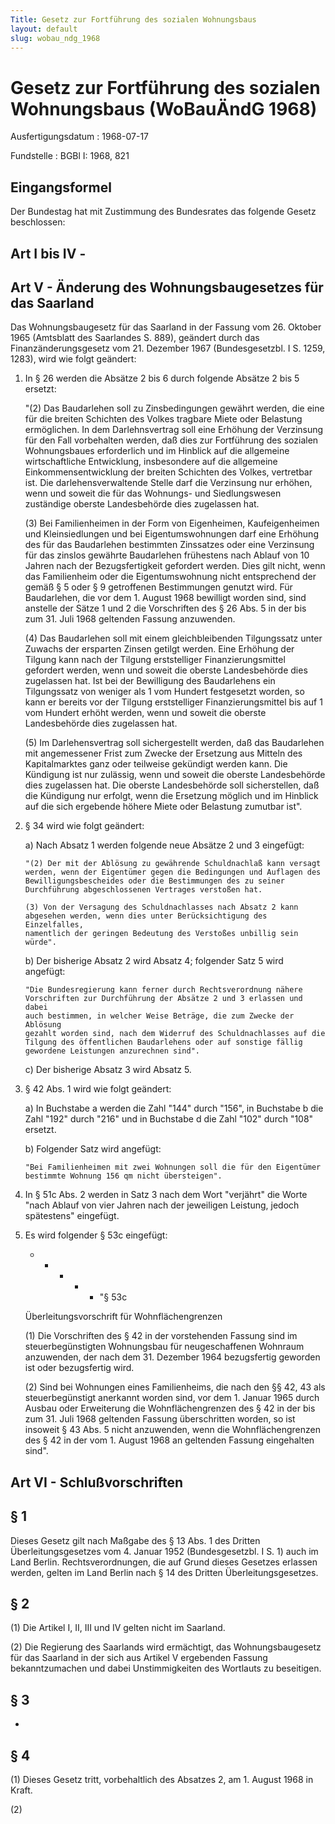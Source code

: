 ```yaml
---
Title: Gesetz zur Fortführung des sozialen Wohnungsbaus
layout: default
slug: wobau_ndg_1968
---
```


# Gesetz zur Fortführung des sozialen Wohnungsbaus (WoBauÄndG 1968)

Ausfertigungsdatum
:   1968-07-17

Fundstelle
:   BGBl I: 1968, 821



## Eingangsformel

Der Bundestag hat mit Zustimmung des Bundesrates das folgende Gesetz
beschlossen:


## Art I bis IV - 



## Art V - Änderung des Wohnungsbaugesetzes für das Saarland

Das Wohnungsbaugesetz für das Saarland in der Fassung vom 26. Oktober
1965 (Amtsblatt des Saarlandes S. 889), geändert durch das
Finanzänderungsgesetz vom 21. Dezember 1967 (Bundesgesetzbl. I S.
1259, 1283), wird wie folgt geändert:

1.  In § 26 werden die Absätze 2 bis 6 durch folgende Absätze 2 bis 5
    ersetzt:

    "(2) Das Baudarlehen soll zu Zinsbedingungen gewährt werden, die eine
    für die breiten Schichten des Volkes tragbare Miete oder Belastung
    ermöglichen. In dem Darlehnsvertrag soll eine Erhöhung der Verzinsung
    für den Fall vorbehalten werden, daß dies zur Fortführung des sozialen
    Wohnungsbaues erforderlich und im Hinblick auf die allgemeine
    wirtschaftliche Entwicklung, insbesondere auf die allgemeine
    Einkommensentwicklung der breiten Schichten des Volkes, vertretbar
    ist. Die darlehensverwaltende Stelle darf die Verzinsung nur erhöhen,
    wenn und soweit die für das Wohnungs- und Siedlungswesen zuständige
    oberste Landesbehörde dies zugelassen hat.

    (3) Bei Familienheimen in der Form von Eigenheimen, Kaufeigenheimen
    und Kleinsiedlungen und bei Eigentumswohnungen darf eine Erhöhung des
    für das Baudarlehen bestimmten Zinssatzes oder eine Verzinsung für das
    zinslos gewährte Baudarlehen frühestens nach Ablauf  von 10 Jahren
    nach der Bezugsfertigkeit gefordert werden. Dies gilt nicht, wenn das
    Familienheim oder die Eigentumswohnung nicht entsprechend der gemäß §
    5 oder § 9 getroffenen Bestimmungen genutzt wird. Für Baudarlehen, die
    vor dem 1. August 1968 bewilligt worden sind, sind anstelle der Sätze
    1 und 2 die Vorschriften des § 26 Abs. 5 in der bis zum 31. Juli 1968
    geltenden Fassung anzuwenden.

    (4) Das Baudarlehen soll mit einem gleichbleibenden Tilgungssatz unter
    Zuwachs der ersparten Zinsen getilgt werden. Eine Erhöhung der Tilgung
    kann nach der Tilgung erststelliger Finanzierungsmittel gefordert
    werden, wenn und soweit die oberste Landesbehörde dies zugelassen hat.
    Ist bei der Bewilligung des Baudarlehens ein Tilgungssatz von weniger
    als 1 vom Hundert festgesetzt worden, so kann er bereits vor der
    Tilgung erststelliger Finanzierungsmittel bis auf 1 vom Hundert erhöht
    werden, wenn und soweit die oberste Landesbehörde dies zugelassen hat.

    (5) Im Darlehensvertrag soll sichergestellt werden, daß das
    Baudarlehen mit angemessener Frist zum Zwecke der Ersetzung aus
    Mitteln des Kapitalmarktes ganz oder teilweise gekündigt werden kann.
    Die Kündigung ist nur zulässig, wenn und soweit die oberste
    Landesbehörde dies zugelassen hat. Die oberste Landesbehörde soll
    sicherstellen, daß die Kündigung nur erfolgt, wenn die Ersetzung
    möglich und im Hinblick auf die sich ergebende höhere Miete oder
    Belastung zumutbar ist".


2.  § 34 wird wie folgt geändert:

    a)  Nach Absatz 1 werden folgende neue Absätze 2 und 3 eingefügt:

        "(2) Der mit der Ablösung zu gewährende Schuldnachlaß kann versagt
        werden, wenn der Eigentümer gegen die Bedingungen und Auflagen des
        Bewilligungsbescheides oder die Bestimmungen des zu seiner
        Durchführung abgeschlossenen Vertrages verstoßen hat.

        (3) Von der Versagung des Schuldnachlasses nach Absatz 2 kann
        abgesehen werden, wenn dies unter Berücksichtigung des Einzelfalles,
        namentlich der geringen Bedeutung des Verstoßes unbillig sein würde".


    b)  Der bisherige Absatz 2 wird Absatz 4; folgender Satz 5 wird angefügt:

        "Die Bundesregierung kann ferner durch Rechtsverordnung nähere
        Vorschriften zur Durchführung der Absätze 2 und 3 erlassen und dabei
        auch bestimmen, in welcher Weise Beträge, die zum Zwecke der Ablösung
        gezahlt worden sind, nach dem Widerruf des Schuldnachlasses auf die
        Tilgung des öffentlichen Baudarlehens oder auf sonstige fällig
        gewordene Leistungen anzurechnen sind".


    c)  Der bisherige Absatz 3 wird Absatz 5.





3.  § 42 Abs. 1 wird wie folgt geändert:

    a)  In Buchstabe a werden die Zahl "144" durch "156", in Buchstabe b die
        Zahl "192" durch "216" und in Buchstabe d die Zahl "102" durch "108"
        ersetzt.


    b)  Folgender Satz wird angefügt:

        "Bei Familienheimen mit zwei Wohnungen soll die für den Eigentümer
        bestimmte Wohnung 156 qm nicht übersteigen".





4.  In § 51c Abs. 2 werden in Satz 3 nach dem Wort "verjährt" die Worte
    "nach Ablauf von vier Jahren nach der jeweiligen Leistung, jedoch
    spätestens" eingefügt.


5.  Es wird folgender § 53c eingefügt:

    *
        *
            *
                *
                    *   "§ 53c
















    Überleitungsvorschrift für Wohnflächengrenzen

    (1) Die Vorschriften des § 42 in der vorstehenden Fassung sind im
    steuerbegünstigten Wohnungsbau für neugeschaffenen Wohnraum
    anzuwenden, der nach dem 31. Dezember 1964 bezugsfertig geworden ist
    oder bezugsfertig wird.

    (2) Sind bei Wohnungen eines Familienheims, die nach den §§ 42, 43 als
    steuerbegünstigt anerkannt worden sind, vor dem 1. Januar 1965 durch
    Ausbau oder Erweiterung die Wohnflächengrenzen des § 42 in der bis zum
    31\. Juli 1968 geltenden Fassung überschritten worden, so ist insoweit
    § 43 Abs. 5 nicht anzuwenden, wenn die Wohnflächengrenzen des § 42 in
    der vom 1. August 1968 an geltenden Fassung eingehalten sind".





## Art VI - Schlußvorschriften



## § 1

Dieses Gesetz gilt nach Maßgabe des § 13 Abs. 1 des Dritten
Überleitungsgesetzes vom 4. Januar 1952 (Bundesgesetzbl. I S. 1) auch
im Land Berlin. Rechtsverordnungen, die auf Grund dieses Gesetzes
erlassen werden, gelten im Land Berlin nach § 14 des Dritten
Überleitungsgesetzes.


## § 2

(1) Die Artikel I, II, III und IV gelten nicht im Saarland.

(2) Die Regierung des Saarlands wird ermächtigt, das Wohnungsbaugesetz
für das Saarland in der sich aus Artikel V ergebenden Fassung
bekanntzumachen und dabei Unstimmigkeiten des Wortlauts zu beseitigen.


## § 3

-


## § 4

(1) Dieses Gesetz tritt,
vorbehaltlich des Absatzes 2,              am 1. August 1968 in Kraft.

(2)

